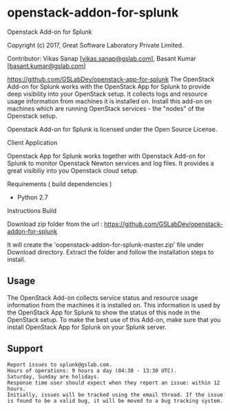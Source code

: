 # openstack-addon-for-splunk

Openstack Add-on for Splunk

Copyright (c) 2017, Great Software Laboratory Private Limited.

Contributor: Vikas Sanap [vikas.sanap@gslab.com], Basant Kumar [basant.kumar@gslab.com]

https://github.com/GSLabDev/openstack-app-for-splunk
The OpenStack Add-on for Splunk works with the OpenStack App for Splunk to provide deep visibility into your OpenStack setup. It collects logs and resource usage information from machines it is installed on. Install this add-on on machines which are running OpenStack services - the "nodes" of the Openstack setup.

Openstack Add-on for Splunk is licensed under the Open Source License.

Client Application

Openstack App for Splunk works together with Openstack Add-on for Splunk to monitor Openstack Newton services and log files. It provides a great visibiliy into you Openstack cloud setup.

Requirements ( build dependencies )

   * Python 2.7

Instructions Build

Download zip folder from the url : https://github.com/GSLabDev/openstack-addon-for-splunk

It will create the 'oopenstack-addon-for-splunk-master.zip' file under Download directory. Extract the folder and follow the installation steps to install.

Usage
-----
The OpenStack Add-on collects service status and resource usage information from the machines it is installed on. This information is used by the OpenStack App for Splunk to show the status of this node in the OpenStack setup. To make the best use of this Add-on, make sure that you install OpenStack App for Splunk on your Splunk server.

Support
--------
    Report issues to splunk@gslab.com.
    Hours of operations: 9 hours a day (04:30 - 13:30 UTC).
    Saturday, Sunday are holidays.
    Response time user should expect when they report an issue: within 12 hours.
    Initially, issues will be tracked using the email thread. If the issue is found to be a valid bug, it will be moved to a bug tracking system.
